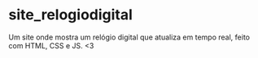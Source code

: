 # site_relogiodigital

Um site onde mostra um relógio digital que atualiza em tempo real, feito com HTML, CSS e JS. <3